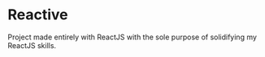 # Reactive
Project made entirely with ReactJS with the sole purpose of solidifying my ReactJS skills.
